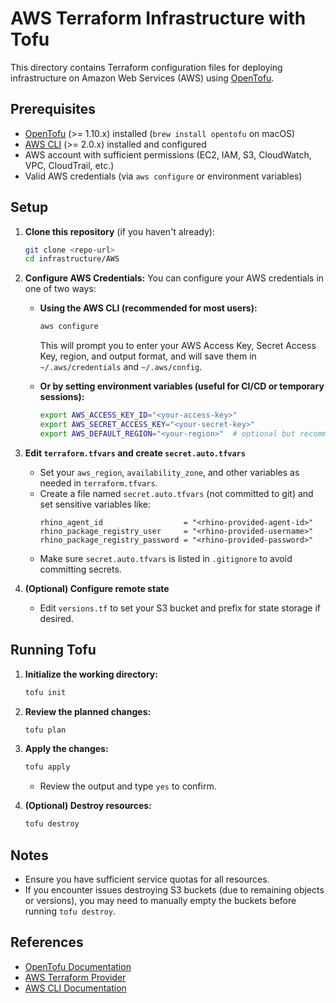 
# AWS Terraform Infrastructure with Tofu

This directory contains Terraform configuration files for deploying infrastructure on Amazon Web Services (AWS) using [OpenTofu](https://opentofu.org/).

## Prerequisites

- [OpenTofu](https://opentofu.org/) (>= 1.10.x) installed (`brew install opentofu` on macOS)
- [AWS CLI](https://aws.amazon.com/cli/) (>= 2.0.x) installed and configured
- AWS account with sufficient permissions (EC2, IAM, S3, CloudWatch, VPC, CloudTrail, etc.)
- Valid AWS credentials (via `aws configure` or environment variables)

## Setup

1. **Clone this repository** (if you haven't already):
   ```sh
   git clone <repo-url>
   cd infrastructure/AWS
   ```

2. **Configure AWS Credentials:**
   You can configure your AWS credentials in one of two ways:

   - **Using the AWS CLI (recommended for most users):**
     ```sh
     aws configure
     ```
     This will prompt you to enter your AWS Access Key, Secret Access Key, region, and output format, and will save them in `~/.aws/credentials` and `~/.aws/config`.

   - **Or by setting environment variables (useful for CI/CD or temporary sessions):**
     ```sh
     export AWS_ACCESS_KEY_ID="<your-access-key>"
     export AWS_SECRET_ACCESS_KEY="<your-secret-key>"
     export AWS_DEFAULT_REGION="<your-region>"  # optional but recommended
     ```

3. **Edit `terraform.tfvars` and create `secret.auto.tfvars`**
   - Set your `aws_region`, `availability_zone`, and other variables as needed in `terraform.tfvars`.
   - Create a file named `secret.auto.tfvars` (not committed to git) and set sensitive variables like:
     ```hcl
     rhino_agent_id                  = "<rhino-provided-agent-id>"
     rhino_package_registry_user     = "<rhino-provided-username>"
     rhino_package_registry_password = "<rhino-provided-password>"
     ```
   - Make sure `secret.auto.tfvars` is listed in `.gitignore` to avoid committing secrets.

4. **(Optional) Configure remote state**
   - Edit `versions.tf` to set your S3 bucket and prefix for state storage if desired.

## Running Tofu

1. **Initialize the working directory:**
   ```sh
   tofu init
   ```

2. **Review the planned changes:**
   ```sh
   tofu plan
   ```

3. **Apply the changes:**
   ```sh
   tofu apply
   ```
   - Review the output and type `yes` to confirm.

4. **(Optional) Destroy resources:**
   ```sh
   tofu destroy
   ```

## Notes
- Ensure you have sufficient service quotas for all resources.
- If you encounter issues destroying S3 buckets (due to remaining objects or versions), you may need to manually empty the buckets before running `tofu destroy`.

## References
- [OpenTofu Documentation](https://opentofu.org/docs/)
- [AWS Terraform Provider](https://registry.terraform.io/providers/hashicorp/aws/latest/docs)
- [AWS CLI Documentation](https://docs.aws.amazon.com/cli/latest/)
